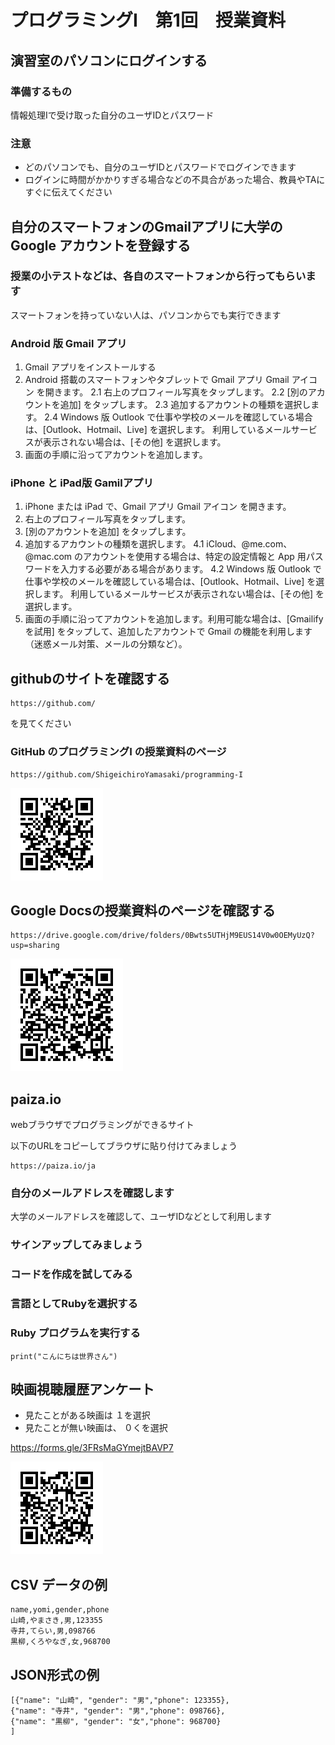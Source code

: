 # プログラミングI　第1回　授業資料

## 演習室のパソコンにログインする

### 準備するもの

情報処理Iで受け取った自分のユーザIDとパスワード

### 注意

* どのパソコンでも、自分のユーザIDとパスワードでログインできます
* ログインに時間がかかりすぎる場合などの不具合があった場合、教員やTAにすぐに伝えてください


## 自分のスマートフォンのGmailアプリに大学のGoogle アカウントを登録する

### 授業の小テストなどは、各自のスマートフォンから行ってもらいます

スマートフォンを持っていない人は、パソコンからでも実行できます

### Android 版 Gmail アプリ

1. Gmail アプリをインストールする
2. Android 搭載のスマートフォンやタブレットで Gmail アプリ Gmail アイコン を開きます。
	2.1 右上のプロフィール写真をタップします。
    	2.2 [別のアカウントを追加] をタップします。
    	2.3 追加するアカウントの種類を選択します。
        2.4 Windows 版 Outlook で仕事や学校のメールを確認している場合は、[Outlook、Hotmail、Live] を選択します。
        利用しているメールサービスが表示されない場合は、[その他] を選択します。
3. 画面の手順に沿ってアカウントを追加します。


### iPhone と iPad版 Gamilアプリ

1.  iPhone または iPad で、Gmail アプリ Gmail アイコン を開きます。
2.  右上のプロフィール写真をタップします。
3. [別のアカウントを追加] をタップします。
4. 追加するアカウントの種類を選択します。
4.1  iCloud、@me.com、@mac.com のアカウントを使用する場合は、特定の設定情報と App 用パスワードを入力する必要がある場合があります。
4.2  Windows 版 Outlook で仕事や学校のメールを確認している場合は、[Outlook、Hotmail、Live] を選択します。
        利用しているメールサービスが表示されない場合は、[その他] を選択します。
5. 画面の手順に沿ってアカウントを追加します。利用可能な場合は、[Gmailify を試用] をタップして、追加したアカウントで Gmail の機能を利用します（迷惑メール対策、メールの分類など）。


## githubのサイトを確認する


	https://github.com/

を見てください

### GitHub のプログラミングI の授業資料のページ

	https://github.com/ShigeichiroYamasaki/programming-I
	
![](./img/gihub.png)

## Google Docsの授業資料のページを確認する

	https://drive.google.com/drive/folders/0Bwts5UTHjM9EUS14V0w0OEMyUzQ?usp=sharing

![](./img/googledocs.png)

## paiza.io

webブラウザでプログラミングができるサイト

以下のURLをコピーしてブラウザに貼り付けてみましょう

```
https://paiza.io/ja
```
### 自分のメールアドレスを確認します

大学のメールアドレスを確認して、ユーザIDなどとして利用します

### サインアップしてみましょう

### コードを作成を試してみる

### 言語としてRubyを選択する

### Ruby プログラムを実行する

```
print("こんにちは世界さん")
```

## 映画視聴履歴アンケート

* 見たことがある映画は １を選択
* 見たことが無い映画は、 ０くを選択

[https://forms.gle/3FRsMaGYmejtBAVP7
](https://forms.gle/3FRsMaGYmejtBAVP7
)

![](./img/eiga.png)
## CSV データの例

```
name,yomi,gender,phone
山崎,やまさき,男,123355
寺井,てらい,男,098766
黒柳,くろやなぎ,女,968700
```

## JSON形式の例

```
[{"name": "山崎", "gender": "男","phone": 123355},
{"name": "寺井", "gender": "男","phone": 098766},
{"name": "黒柳", "gender": "女","phone": 968700}
]
```
